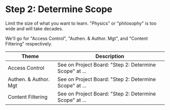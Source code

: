 # Step 2: Determine Scope

Limit the size of what you want to learn. "Physics" or "philosophy" is too wide and will take decades.

We'll go for "Access Control", "Authen. & Author. Mgt", and "Content Filtering" respectively.

| Theme | Description |
| -- | -- |
| Access Control | See on Project Board: "Step 2: Determine Scope" at ... |
| Authen. & Author. Mgt | See on Project Board: "Step 2: Determine Scope" at ... |
| Content Filtering | See on Project Board: "Step 2: Determine Scope" at ... |
